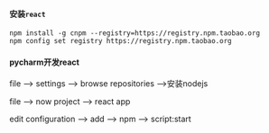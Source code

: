 #### 安装`react`
```
npm install -g cnpm --registry=https://registry.npm.taobao.org
npm config set registry https://registry.npm.taobao.org
```
#### pycharm开发react

file --> settings --> browse repositories -->安装nodejs

file --> now project --> react app 

edit configuration --> add --> npm --> script:start

